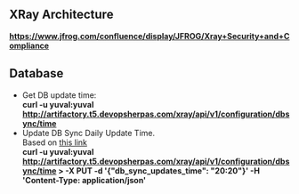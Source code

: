 

## XRay Architecture

**https://www.jfrog.com/confluence/display/JFROG/Xray+Security+and+Compliance**


## Database

- Get DB update time:  
**curl -u yuval:yuval http://artifactory.t5.devopsherpas.com/xray/api/v1/configuration/dbsync/time**
- Update DB Sync Daily Update Time.  
Based on [this link](https://www.jfrog.com/confluence/display/JFROG/Xray+REST+API#XrayRESTAPI-UpdateDBSyncDailyUpdateTime)  
**curl -u yuval:yuval http://artifactory.t5.devopsherpas.com/xray/api/v1/configuration/dbsync/time > -X PUT -d '{"db_sync_updates_time": "20:20"}' -H 'Content-Type: application/json'**
